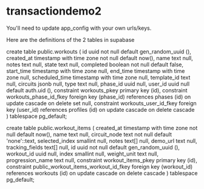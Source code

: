 # transactiondemo2

You'll need to update app_config with your own urls/keys.

Here are the definitions of the 2 tables in supabase

create table public.workouts ( id uuid not null default gen_random_uuid (), created_at timestamp with time zone not null default now(), name text null, notes text null, state text null, completed boolean not null default false, start_time timestamp with time zone null, end_time timestamp with time zone null, scheduled_time timestamp with time zone null, template_id text null, circuits jsonb null, type text null, phase_id uuid null, user_id uuid null default auth.uid (), constraint workouts_pkey primary key (id), constraint workouts_phase_id_fkey foreign key (phase_id) references phases (id) on update cascade on delete set null, constraint workouts_user_id_fkey foreign key (user_id) references profiles (id) on update cascade on delete cascade ) tablespace pg_default;

create table public.workout_items ( created_at timestamp with time zone not null default now(), name text null, circuit_node text not null default 'none'::text, selected_index smallint null, notes text[] null, demo_url text null, tracking_fields text[] null, id uuid not null default gen_random_uuid (), workout_id uuid null, index smallint null, weight_unit text null, progression_name text null, constraint workout_items_pkey primary key (id), constraint public_workout_items_workout_id_fkey foreign key (workout_id) references workouts (id) on update cascade on delete cascade ) tablespace pg_default;
